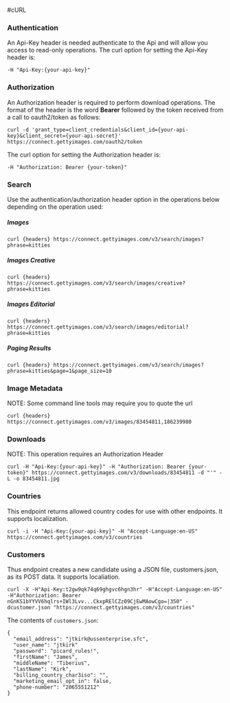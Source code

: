
#cURL

### Authentication

An Api-Key header is needed authenticate to the Api and will allow you access to read-only operations. The curl option for setting the Api-Key header is:

    -H "Api-Key:{your-api-key}"

### Authorization 

An Authorization header is required to perform download operations. The format of the header is the word **Bearer** followed by the token received from a call to oauth2/token as follows:
	
	curl -d 'grant_type=client_credentials&client_id={your-api-key}&client_secret={your-api-secret}' https://connect.gettyimages.com/oauth2/token

The curl option for setting the Authorization header is:
    
	-H "Authorization: Bearer {your-token}"

### Search

Use the authentication/authorization header option in the operations below depending on the operation used:

##### Images
    curl {headers} https://connect.gettyimages.com/v3/search/images?phrase=kitties

##### Images Creative
    curl {headers} https://connect.gettyimages.com/v3/search/images/creative?phrase=kitties

##### Images Editorial
    curl {headers} https://connect.gettyimages.com/v3/search/images/editorial?phrase=kitties

##### Paging Results
    curl {headers} https://connect.gettyimages.com/v3/search/images?phrase=kitties&page=1&page_size=10

### Image Metadata
NOTE: Some command line tools may require you to quote the url

    curl {headers} https://connect.gettyimages.com/v3/images/83454811,186239980
### Downloads
NOTE: This operation requires an Authorization Header

    curl -H "Api-Key:{your-api-key}" -H "Authorization: Bearer {your-token}" https://connect.gettyimages.com/v3/downloads/83454811 -d "'" -L -o 83454811.jpg

### Countries
This endpoint returns allowed country codes for use with other endpoints. It supports localization.

    curl -i -H "Api-Key:{your-api-key}" -H "Accept-Language:en-US" https://connect.gettyimages.com/v3/countries

### Customers
Thus endpoint creates a new candidate using a JSON file, customers.json, as its POST data.  It supports localiation.

	curl -X -H"Api-Key:t2gw9qk74q69ghgvc6hgn3hr" -H"Accept-Language:en-US" -H"Authorization: Bearer nGnKS1bYYVV6hqlrs+IWl3Lvv...CkxpRElCZz09CjEwMAowCgo=|350" -dcustomer.json "https://connect.gettyimages.com/v3/countries"

The contents of `customers.json`:

	{
	  "email_address": "jtkirk@ussenterprise.sfc",
	  "user_name": "jtkirk"
	  "password": "picard_rules!",
	  "firstName": "James",
	  "middleName": "Tiberius",
	  "lastName": "Kirk",
	  "billing_country_char3iso": "",
	  "marketing_email_opt_in": false,
	  "phone-number": "2065551212"
	}



